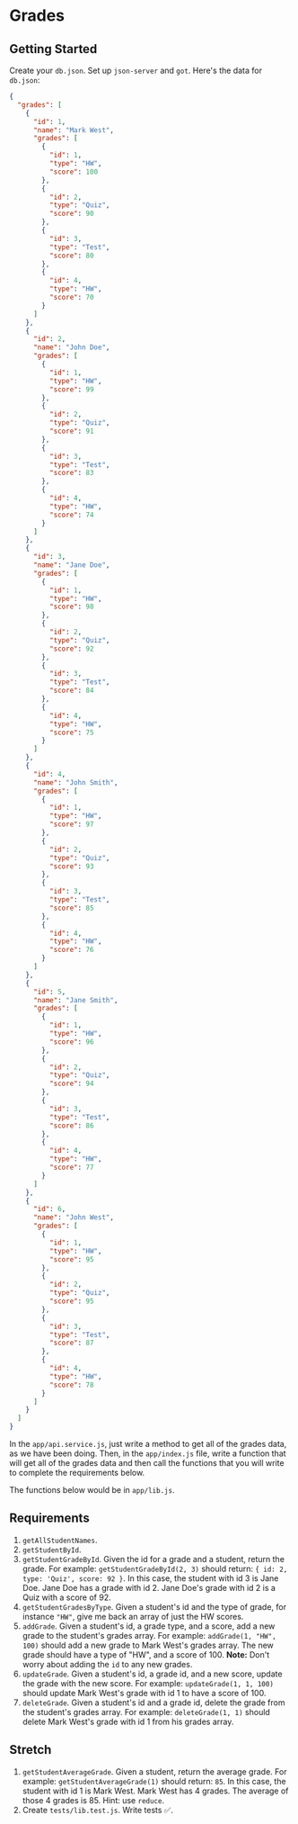# Grades

## Getting Started

Create your `db.json`. Set up `json-server` and `got`. Here's the data for `db.json`:

```json
{
  "grades": [
    {
      "id": 1,
      "name": "Mark West",
      "grades": [
        {
          "id": 1,
          "type": "HW",
          "score": 100
        },
        {
          "id": 2,
          "type": "Quiz",
          "score": 90
        },
        {
          "id": 3,
          "type": "Test",
          "score": 80
        },
        {
          "id": 4,
          "type": "HW",
          "score": 70
        }
      ]
    },
    {
      "id": 2,
      "name": "John Doe",
      "grades": [
        {
          "id": 1,
          "type": "HW",
          "score": 99
        },
        {
          "id": 2,
          "type": "Quiz",
          "score": 91
        },
        {
          "id": 3,
          "type": "Test",
          "score": 83
        },
        {
          "id": 4,
          "type": "HW",
          "score": 74
        }
      ]
    },
    {
      "id": 3,
      "name": "Jane Doe",
      "grades": [
        {
          "id": 1,
          "type": "HW",
          "score": 98
        },
        {
          "id": 2,
          "type": "Quiz",
          "score": 92
        },
        {
          "id": 3,
          "type": "Test",
          "score": 84
        },
        {
          "id": 4,
          "type": "HW",
          "score": 75
        }
      ]
    },
    {
      "id": 4,
      "name": "John Smith",
      "grades": [
        {
          "id": 1,
          "type": "HW",
          "score": 97
        },
        {
          "id": 2,
          "type": "Quiz",
          "score": 93
        },
        {
          "id": 3,
          "type": "Test",
          "score": 85
        },
        {
          "id": 4,
          "type": "HW",
          "score": 76
        }
      ]
    },
    {
      "id": 5,
      "name": "Jane Smith",
      "grades": [
        {
          "id": 1,
          "type": "HW",
          "score": 96
        },
        {
          "id": 2,
          "type": "Quiz",
          "score": 94
        },
        {
          "id": 3,
          "type": "Test",
          "score": 86
        },
        {
          "id": 4,
          "type": "HW",
          "score": 77
        }
      ]
    },
    {
      "id": 6,
      "name": "John West",
      "grades": [
        {
          "id": 1,
          "type": "HW",
          "score": 95
        },
        {
          "id": 2,
          "type": "Quiz",
          "score": 95
        },
        {
          "id": 3,
          "type": "Test",
          "score": 87
        },
        {
          "id": 4,
          "type": "HW",
          "score": 78
        }
      ]
    }
  ]
}
```

In the `app/api.service.js`, just write a method to get all of the grades data, as we have been doing. Then, in the `app/index.js` file, write a function that will get all of the grades data and then call the functions that you will write to complete the requirements below.

The functions below would be in `app/lib.js`.

## Requirements

1. `getAllStudentNames`.
1. `getStudentById`.
1. `getStudentGradeById`. Given the id for a grade and a student, return the grade. For example: `getStudentGradeById(2, 3)` should return: `{ id: 2, type: 'Quiz', score: 92 }`. In this case, the student with id 3 is Jane Doe. Jane Doe has a grade with id 2. Jane Doe's grade with id 2 is a Quiz with a score of 92.
1. `getStudentGradesByType`. Given a student's id and the type of grade, for instance `"HW"`, give me back an array of just the HW scores.
1. `addGrade`. Given a student's id, a grade type, and a score, add a new grade to the student's grades array. For example: `addGrade(1, "HW", 100)` should add a new grade to Mark West's grades array. The new grade should have a type of "HW", and a score of 100. **Note:** Don't worry about adding the `id` to any new grades.
1. `updateGrade`. Given a student's id, a grade id, and a new score, update the grade with the new score. For example: `updateGrade(1, 1, 100)` should update Mark West's grade with id 1 to have a score of 100.
1. `deleteGrade`. Given a student's id and a grade id, delete the grade from the student's grades array. For example: `deleteGrade(1, 1)` should delete Mark West's grade with id 1 from his grades array.

## Stretch

1. `getStudentAverageGrade`. Given a student, return the average grade. For example: `getStudentAverageGrade(1)` should return: `85`. In this case, the student with id 1 is Mark West. Mark West has 4 grades. The average of those 4 grades is 85. Hint: use `reduce`.
1. Create `tests/lib.test.js`. Write tests ✅.
